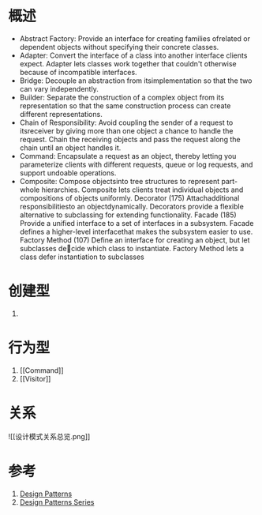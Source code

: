 # 概述


- Abstract Factory: Provide an interface for creating families ofrelated or dependent objects without specifying their concrete classes. 
- Adapter:  Convert the interface of a class into another interface clients expect. Adapter lets classes work together that couldn't otherwise because of incompatible interfaces. 
- Bridge: Decouple an abstraction from itsimplementation so that the two can vary independently. 
- Builder: Separate the construction of a complex object from its representation so that the same construction process can create different representations. 
- Chain of Responsibility: Avoid coupling the sender of a request to itsreceiver by giving more than one object a chance to handle the request. Chain the receiving objects and pass the request along the chain until an object handles it. 
- Command:  Encapsulate a request as an object, thereby letting you parameterize clients with different requests, queue or log requests, and support undoable operations. 
- Composite: Compose objectsinto tree structures to represent part-whole hierarchies. Composite lets clients treat individual objects and compositions of objects uniformly. Decorator (175) Attachadditional responsibilitiesto an objectdynamically. Decorators provide a flexible alternative to subclassing for extending functionality. Facade (185) Provide a unified interface to a set of interfaces in a subsystem. Facade defines a higher-level interfacethat makes the subsystem easier to use. Factory Method (107) Define an interface for creating an object, but let subclasses decide which class to instantiate. Factory Method lets a class defer instantiation to subclasses

# 创建型
1. 
# 行为型
1. [[Command]]
2. [[Visitor]]



# 关系
![[设计模式关系总览.png]]
# 参考
1. [Design Patterns](https://refactoring.guru/design-patterns)
2. [Design Patterns Series](https://www.baeldung.com/design-patterns-series)